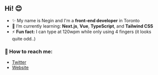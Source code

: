 ## Hi! 😊

- ✨ My name is Negin and I'm a **front-end developer** in Toronto
- 🌱 I’m currently learning: **Next.js**, **Vue**, **TypeScript**, and **Tailwind CSS**
- ⚡ **Fun fact:** I can type at 120wpm while only using 4 fingers (it looks quite odd..)

### 💌 How to reach me:
* [Twitter](https://twitter.com/negicodes)
* [Website](https://negi.dev/)

<!--
**nuggetsnegin/nuggetsnegin** is a ✨ _special_ ✨ repository because its `README.md` (this file) appears on your GitHub profile.

Here are some ideas to get you started:

- 🔭 I’m currently working on ...
- 🌱 I’m currently learning ...
- 👯 I’m looking to collaborate on ...
- 🤔 I’m looking for help with ...
- 💬 Ask me about ...
- 📫 How to reach me: ...
- 😄 Pronouns: ...
- ⚡ Fun fact: ...
-->
